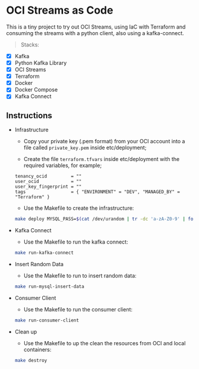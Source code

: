# OCI Streams as Code

This is a tiny project to try out OCI Streams, using IaC with Terraform and consuming the streams with a python client, also using a kafka-connect.

> Stacks:

- [x] Kafka<br>
- [x] Python Kafka Library<br>
- [x] OCI Streams<br>
- [x] Terraform<br>
- [x] Docker<br>
- [x] Docker Compose<br>
- [x] Kafka Connect<br>

## Instructions

- Infrastructure

  - Copy your private key (.pem format) from your OCI account into a file called `private_key.pem` inside etc/deployment;

  - Create the file `terraform.tfvars` inside etc/deployment with the required variables, for example;

  ```hcl
  tenancy_ocid         = ""
  user_ocid            = ""
  user_key_fingerprint = ""
  tags                 = { "ENVIRONMENT" = "DEV", "MANAGED_BY" = "Terraform" }
  ```

  - Use the Makefile to create the infrastructure:

  ```bash
  make deploy MYSQL_PASS=$(cat /dev/urandom | tr -dc 'a-zA-Z0-9' | fold -w 16 | head -n 1)
  ```

- Kafka Connect

  - Use the Makefile to run the kafka connect:

  ```bash
  make run-kafka-connect
  ```

- Insert Random Data

  - Use the Makefile to run to insert random data:

  ```bash
  make run-mysql-insert-data
  ```

- Consumer Client

  - Use the Makefile to run the consumer client:

  ```bash
  make run-consumer-client
  ```

- Clean up

  - Use the Makefile to up the clean the resources from OCI and local containers:

  ```bash
  make destroy
  ```
